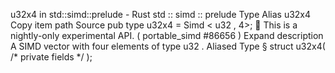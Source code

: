 u32x4 in std::simd::prelude - Rust
std
::
simd
::
prelude
Type Alias
u32x4
Copy item path
Source
pub type u32x4 =
Simd
<
u32
, 4>;
🔬
This is a nightly-only experimental API. (
portable_simd
#86656
)
Expand description
A SIMD vector with four elements of type
u32
.
Aliased Type
§
struct u32x4(
/* private fields */
);